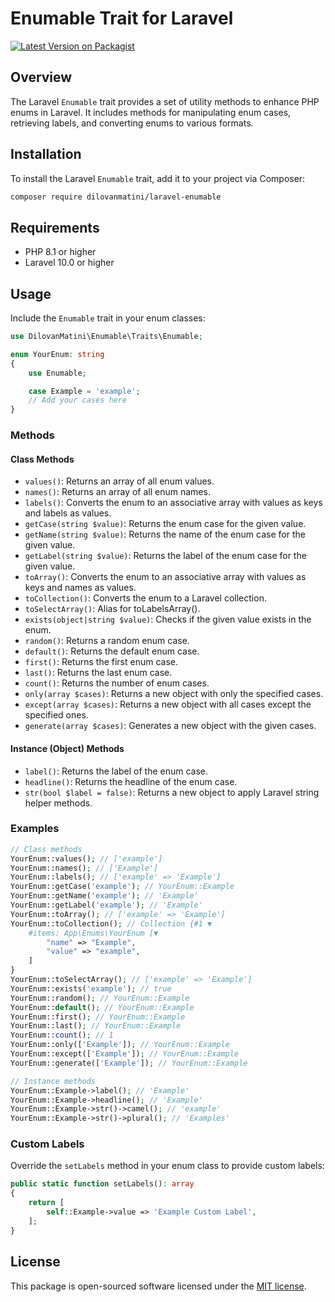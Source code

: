 # Enumable Trait for Laravel

[![Latest Version on Packagist](https://img.shields.io/packagist/v/dilovanmatini/laravel-enumable.svg?style=flat-square)](https://packagist.org/packages/dilovanmatini/laravel-enumable)

## Overview

The Laravel `Enumable` trait provides a set of utility methods to enhance PHP enums in Laravel. It includes methods for manipulating enum cases, retrieving labels, and converting enums to various formats.

## Installation

To install the Laravel `Enumable` trait, add it to your project via Composer:

```bash
composer require dilovanmatini/laravel-enumable
```

## Requirements

- PHP 8.1 or higher
- Laravel 10.0 or higher

## Usage

Include the `Enumable` trait in your enum classes:

```php
use DilovanMatini\Enumable\Traits\Enumable;

enum YourEnum: string
{
    use Enumable;

    case Example = 'example';
    // Add your cases here
}
```

### Methods

#### Class Methods

- `values()`: Returns an array of all enum values.
- `names()`: Returns an array of all enum names.
- `labels()`: Converts the enum to an associative array with values as keys and labels as values.
- `getCase(string $value)`: Returns the enum case for the given value.
- `getName(string $value)`: Returns the name of the enum case for the given value.
- `getLabel(string $value)`: Returns the label of the enum case for the given value.
- `toArray()`: Converts the enum to an associative array with values as keys and names as values.
- `toCollection()`: Converts the enum to a Laravel collection.
- `toSelectArray()`: Alias for toLabelsArray().
- `exists(object|string $value)`: Checks if the given value exists in the enum.
- `random()`: Returns a random enum case.
- `default()`: Returns the default enum case.
- `first()`: Returns the first enum case.
- `last()`: Returns the last enum case.
- `count()`: Returns the number of enum cases.
- `only(array $cases)`: Returns a new object with only the specified cases.
- `except(array $cases)`: Returns a new object with all cases except the specified ones.
- `generate(array $cases)`: Generates a new object with the given cases.

#### Instance (Object) Methods

- `label()`: Returns the label of the enum case.
- `headline()`: Returns the headline of the enum case.
- `str(bool $label = false)`: Returns a new object to apply Laravel string helper methods.

### Examples

```php
// Class methods
YourEnum::values(); // ['example']
YourEnum::names(); // ['Example']
YourEnum::labels(); // ['example' => 'Example']
YourEnum::getCase('example'); // YourEnum::Example
YourEnum::getName('example'); // 'Example'
YourEnum::getLabel('example'); // 'Example'
YourEnum::toArray(); // ['example' => 'Example']
YourEnum::toCollection(); // Collection {#1 ▼
    #items: App\Enums\YourEnum [▼
        "name" => "Example",
        "value" => "example",
    ]
}
YourEnum::toSelectArray(); // ['example' => 'Example']
YourEnum::exists('example'); // true
YourEnum::random(); // YourEnum::Example
YourEnum::default(); // YourEnum::Example
YourEnum::first(); // YourEnum::Example
YourEnum::last(); // YourEnum::Example
YourEnum::count(); // 1
YourEnum::only(['Example']); // YourEnum::Example
YourEnum::except(['Example']); // YourEnum::Example
YourEnum::generate(['Example']); // YourEnum::Example

// Instance methods
YourEnum::Example->label(); // 'Example'
YourEnum::Example->headline(); // 'Example'
YourEnum::Example->str()->camel(); // 'example'
YourEnum::Example->str()->plural(); // 'Examples'
```

### Custom Labels

Override the `setLabels` method in your enum class to provide custom labels:

```php
public static function setLabels(): array
{
    return [
        self::Example->value => 'Example Custom Label',
    ];
}
```

## License

This package is open-sourced software licensed under the [MIT license](LICENSE.md).
